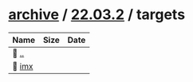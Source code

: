 ---
---

# [archive](/archive/) / [22.03.2](/archive/22.03.2/) / targets


| Name | Size | Date |
|:---|---:|---|
| 📁 [..](../) | | |
| 📁 [imx](imx) | | |

